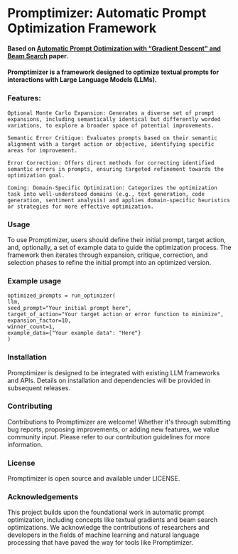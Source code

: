 # Promptimizer: Automatic Prompt Optimization Framework
#### Based on [Automatic Prompt Optimization with “Gradient Descent" and Beam Search](https://arxiv.org/pdf/2305.03495.pdf) paper.
#### Promptimizer is a framework designed to optimize textual prompts for interactions with Large Language Models (LLMs). 


### Features:

    Optional Monte Carlo Expansion: Generates a diverse set of prompt expansions, including semantically identical but differently worded variations, to explore a broader space of potential improvements.

    Semantic Error Critique: Evaluates prompts based on their semantic alignment with a target action or objective, identifying specific areas for improvement.

    Error Correction: Offers direct methods for correcting identified semantic errors in prompts, ensuring targeted refinement towards the optimization goal.

    Coming: Domain-Specific Optimization: Categorizes the optimization task into well-understood domains (e.g., text generation, code generation, sentiment analysis) and applies domain-specific heuristics or strategies for more effective optimization.


### Usage

To use Promptimizer, users should define their initial prompt, target action, and, optionally, a set of example data to guide the optimization process. The framework then iterates through expansion, critique, correction, and selection phases to refine the initial prompt into an optimized version.


### Example usage
 
````
optimized_prompts = run_optimizer( 
llm,
seed_prompt="Your initial prompt here",
target_of_action="Your target action or error function to minimize",
expansion_factor=10,
winner_count=1,
example_data={"Your example data": "Here"}
)
````


### Installation

Promptimizer is designed to be integrated with existing LLM frameworks and APIs. Details on installation and dependencies will be provided in subsequent releases.


### Contributing

Contributions to Promptimizer are welcome! Whether it's through submitting bug reports, proposing improvements, or adding new features, we value community input. Please refer to our contribution guidelines for more information.


### License

Promptimizer is open source and available under LICENSE.


### Acknowledgements

This project builds upon the foundational work in automatic prompt optimization, including concepts like textual gradients and beam search optimizations. We acknowledge the contributions of researchers and developers in the fields of machine learning and natural language processing that have paved the way for tools like Promptimizer.